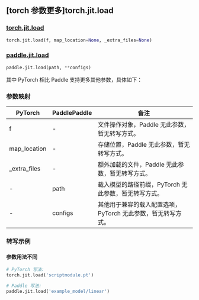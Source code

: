 ## [torch 参数更多]torch.jit.load

### [torch.jit.load](https://pytorch.org/docs/1.13/generated/torch.jit.load.html#torch.jit.load)

```python
torch.jit.load(f, map_location=None, _extra_files=None)
```

### [paddle.jit.load](https://www.paddlepaddle.org.cn/documentation/docs/zh/api/paddle/jit/load_cn.html)

```python
paddle.jit.load(path, **configs)
```

其中 PyTorch 相比 Paddle 支持更多其他参数，具体如下：

### 参数映射

| PyTorch       | PaddlePaddle | 备注                                                         |
| ------------- | ------------ | ------------------------------------------------------------ |
| f             | -            | 文件操作对象，Paddle 无此参数，暂无转写方式。                |
| map_location  | -            | 存储位置，Paddle 无此参数，暂无转写方式。                    |
| \_extra_files | -            | 额外加载的文件，Paddle 无此参数，暂无转写方式。              |
| -             | path         | 载入模型的路径前缀，PyTorch 无此参数，暂无转写方式。         |
| -             | configs      | 其他用于兼容的载入配置选项，PyTorch 无此参数，暂无转写方式。 |

### 转写示例

#### 参数用法不同

```python
# PyTorch 写法:
torch.jit.load('scriptmodule.pt')

# Paddle 写法:
paddle.jit.load('example_model/linear')
```
